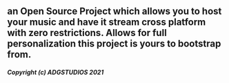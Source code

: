 
## an Open Source Project which allows you to host your music and have it stream cross platform with zero restrictions. Allows for full personalization this project is yours to bootstrap from. 



##### Copyright (c) ADGSTUDIOS 2021
